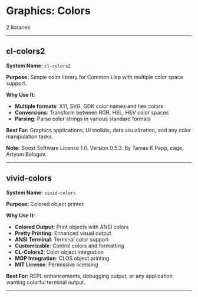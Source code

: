 # Graphics: Colors

2 libraries

---

## cl-colors2

**System Name:** `cl-colors2`

**Purpose:** Simple color library for Common Lisp with multiple color space support.

**Why Use It:**
- **Multiple formats**: X11, SVG, GDK color names and hex colors
- **Conversions**: Transform between RGB, HSL, HSV color spaces
- **Parsing**: Parse color strings in various standard formats

**Best For:** Graphics applications, UI toolkits, data visualization, and any color manipulation tasks.

**Note:** Boost Software License 1.0. Version 0.5.3. By Tamas K Papp, cage, Artyom Bologov.

---


## vivid-colors

**System Name:** `vivid-colors`

**Purpose:** Colored object printer.

**Why Use It:**
- **Colored Output**: Print objects with ANSI colors
- **Pretty Printing**: Enhanced visual output
- **ANSI Terminal**: Terminal color support
- **Customizable**: Control colors and formatting
- **CL-Colors2**: Color object integration
- **MOP Integration**: CLOS object printing
- **MIT License**: Permissive licensing

**Best For:** REPL enhancements, debugging output, or any application wanting colorful terminal output.

---


